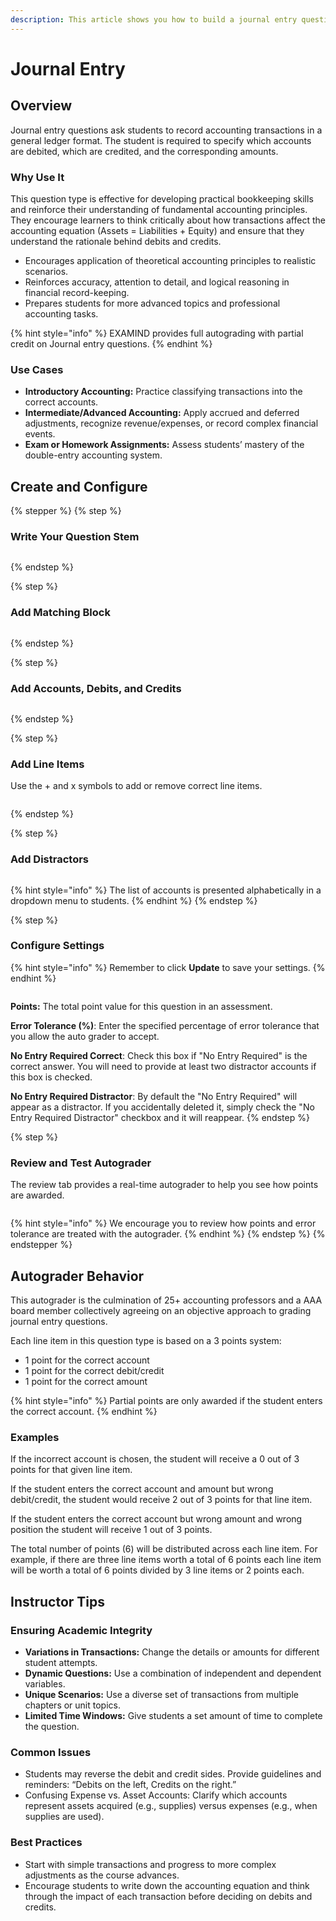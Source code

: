 ```yaml
---
description: This article shows you how to build a journal entry question.
---
```


# Journal Entry

## Overview

Journal entry questions ask students to record accounting transactions in a general ledger format. The student is required to specify which accounts are debited, which are credited, and the corresponding amounts.

### Why Use It

This question type is effective for developing practical bookkeeping skills and reinforce their understanding of fundamental accounting principles. They encourage learners to think critically about how transactions affect the accounting equation (Assets = Liabilities + Equity) and ensure that they understand the rationale behind debits and credits.

* Encourages application of theoretical accounting principles to realistic scenarios.
* Reinforces accuracy, attention to detail, and logical reasoning in financial record-keeping.
* Prepares students for more advanced topics and professional accounting tasks.

{% hint style="info" %}
EXAMIND provides full autograding with partial credit on Journal entry questions.
{% endhint %}

### Use Cases

* **Introductory Accounting:** Practice classifying transactions into the correct accounts.
* **Intermediate/Advanced Accounting:** Apply accrued and deferred adjustments, recognize revenue/expenses, or record complex financial events.
* **Exam or Homework Assignments:** Assess students’ mastery of the double-entry accounting system.

## Create and Configure

{% stepper %}
{% step %}
### Write Your Question Stem

<figure><img src="../../../.gitbook/assets/d3e1b67c-ee57-433d-9b69-2c05eca1ff98.png" alt=""><figcaption></figcaption></figure>
{% endstep %}

{% step %}
### Add Matching Block

<figure><img src="../../../.gitbook/assets/eb38e90f-ce77-493f-93c8-c5762d362a2e.gif" alt=""><figcaption></figcaption></figure>
{% endstep %}

{% step %}
### Add Accounts, Debits, and Credits

<figure><img src="../../../.gitbook/assets/904ab03c-1e45-4654-83b3-82a6ab4c6df7.png" alt=""><figcaption></figcaption></figure>
{% endstep %}

{% step %}
### Add Line Items

Use the + and x symbols to add or remove correct line items.

<figure><img src="../../../.gitbook/assets/38c90294-1a35-4bfd-b096-1fedb5a16907.png" alt=""><figcaption></figcaption></figure>
{% endstep %}

{% step %}
### Add Distractors

<figure><img src="../../../.gitbook/assets/7e56676f-dc6f-431c-96b5-f29dfa9ca109.png" alt=""><figcaption></figcaption></figure>

{% hint style="info" %}
The list of accounts is presented alphabetically in a dropdown menu to students.
{% endhint %}
{% endstep %}

{% step %}
### Configure Settings

{% hint style="info" %}
Remember to click **Update** to save your settings.
{% endhint %}

<figure><img src="../../../.gitbook/assets/d04f72ce-533c-4c82-b317-658b010888dc.png" alt=""><figcaption></figcaption></figure>

**Points:** The total point value for this question in an assessment.

**Error Tolerance (%)**: Enter the specified percentage of error tolerance that you allow the auto grader to accept.

**No Entry Required Correct**: Check this box if "No Entry Required" is the correct answer. You will need to provide at least two distractor accounts if this box is checked.

**No Entry Required Distractor**: By default the "No Entry Required" will appear as a distractor. If you accidentally deleted it, simply check the "No Entry Required Distractor" checkbox and it will reappear.
{% endstep %}

{% step %}
### Review and Test Autograder

The review tab provides a real-time autograder to help you see how points are awarded.

<figure><img src="../../../.gitbook/assets/8a5d97c0-1976-442c-b10c-3031f7d3ff81.png" alt=""><figcaption></figcaption></figure>

{% hint style="info" %}
We encourage you to review how points and error tolerance are treated with the autograder.
{% endhint %}
{% endstep %}
{% endstepper %}

## Autograder Behavior

This autograder is the culmination of 25+ accounting professors and a AAA board member collectively agreeing on an objective approach to grading journal entry questions.

Each line item in this question type is based on a 3 points system:

* 1 point for the correct account
* 1 point for the correct debit/credit
* 1 point for the correct amount

{% hint style="info" %}
Partial points are only awarded if the student enters the correct account.
{% endhint %}

### Examples

If the incorrect account is chosen, the student will receive a 0 out of 3 points for that given line item.

If the student enters the correct account and amount but wrong debit/credit, the student would receive 2 out of 3 points for that line item.

If the student enters the correct account but wrong amount and wrong position the student will receive 1 out of 3 points.

The total number of points (6) will be distributed across each line item. For example, if there are three line items worth a total of 6 points each line item will be worth a total of 6 points divided by 3 line items or 2 points each.

## Instructor Tips

### Ensuring Academic Integrity

* **Variations in Transactions:** Change the details or amounts for different student attempts.
* **Dynamic Questions:** Use a combination of independent and dependent variables.
* **Unique Scenarios:** Use a diverse set of transactions from multiple chapters or unit topics.
* **Limited Time Windows:** Give students a set amount of time to complete the question.

### Common Issues

* Students may reverse the debit and credit sides. Provide guidelines and reminders: “Debits on the left, Credits on the right.”
* Confusing Expense vs. Asset Accounts: Clarify which accounts represent assets acquired (e.g., supplies) versus expenses (e.g., when supplies are used).

### Best Practices

* Start with simple transactions and progress to more complex adjustments as the course advances.
* Encourage students to write down the accounting equation and think through the impact of each transaction before deciding on debits and credits.
